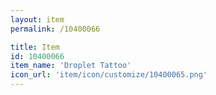 ```yaml
---
layout: item
permalink: /10400066

title: Item
id: 10400066
item_name: 'Droplet Tattoo'
icon_url: 'item/icon/customize/10400065.png'
---
```

